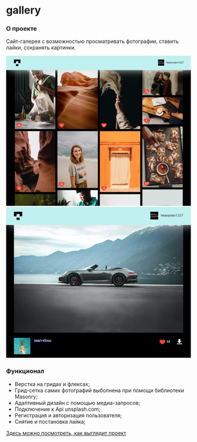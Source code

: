 # gallery

### О проекте

Сайт-галерея с возможностью просматривать фотографии, ставить лайки, сохранять картинки.

<div id="header" align="left">
  <img src="img\git\2022-08-05_00-51-32.png" width="600"/>
</div>
<div id="header" align="left">
  <img src="img\git\2022-08-05_00-52-31.png" width="600"/>
</div>

### Функционал

- Верстка на гридах и флексах;
- Грид-сетка самих фотографий выболнена при помощи библиотеки Masonry;
- Адаптивный дизайн с помощью медиа-запросов;
- Подключение к Api unsplash.com;
- Регистрация и авторизация пользователя;
- Снятие и постановка лайка;

[Здесь можно посмотреть, как выглядит проект](https://elenasharnina.github.io/gallery/)
